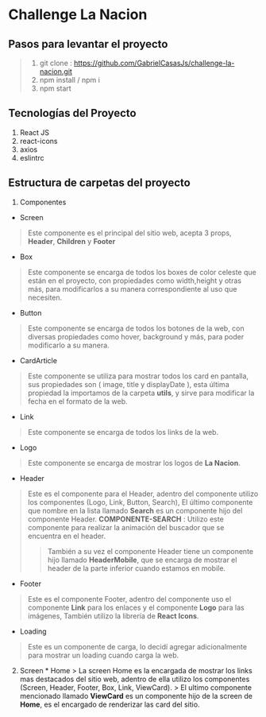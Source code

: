 # Challenge La Nacion
## Pasos para levantar el proyecto

> 1) git clone : https://github.com/GabrielCasasJs/challenge-la-nacion.git
> 2) npm install / npm i
> 3) npm start

## Tecnologías del Proyecto
1. React JS
2. react-icons
3. axios
4. eslintrc

## Estructura de carpetas del proyecto
1. Componentes
  * Screen
  > Este componente es el principal del sitio web, acepta 3 props, **Header**, **Children** y **Footer**
  * Box
  > Este componente se encarga de todos los boxes de color celeste que están en el proyecto, con propiedades como width,height y otras más, para modificarlos a su manera correspondiente al uso que necesiten.
  * Button
  > Este componente se encarga de todos los botones de la web, con diversas propiedades como hover, background y más, para poder modificarlo a su manera.
  * CardArticle
  > Este componente se utiliza para mostrar todos los card en pantalla, sus propiedades son ( image, title y displayDate ), esta última propiedad la importamos de la carpeta **utils**, y sirve para modificar la fecha en el formato de la web.
  * Link
  > Este componente se encarga de todos los links de la web.
  * Logo
  > Este componente se encarga de mostrar los logos de **La Nacion**.
  * Header
  > Este es el componente para el Header, adentro del componente utilizo los componentes (Logo, Link, Button, Search), El último componente que nombre en la lista llamado **Search** es un componente hijo del componente Header.
   **COMPONENTE-SEARCH** : Utilizo este componente para realizar la animación del buscador que se encuentra en el header.
   >> También a su vez el componente Header tiene un componente hijo llamado **HeaderMobile**, que se encarga de mostrar el header de la parte inferior cuando estamos en mobile.
  * Footer
  > Este es el componente Footer, adentro del componente uso el componente **Link** para los enlaces y el componente **Logo** para las imágenes, También utilizo la librería de **React Icons**.
  * Loading
  > Este es un componente de carga, lo decidí agregar adicionalmente para mostrar un loading cuando carga la web.

  2. Screen
    * Home
    > La screen Home es la encargada de mostrar los links mas destacados del sitio web, adentro de ella utilizo los componentes (Screen, Header, Footer, Box, Link, ViewCard).
    > El ultimo componente mencionado llamado **ViewCard** es un componente hijo de la screen de **Home**, es el encargado de renderizar las card del sitio.